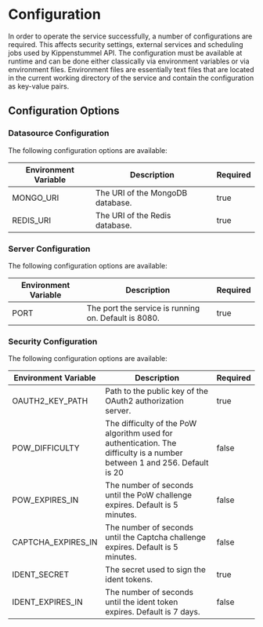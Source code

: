 # Configuration

In order to operate the service successfully, a number of configurations are required.
This affects security settings, external services and scheduling jobs used by
Kippenstummel API. The configuration must be available at runtime and can be done either
classically via environment variables or via environment files. Environment files are
essentially text files that are located in the current working directory of the service
and contain the configuration as key-value pairs.

## Configuration Options

### Datasource Configuration

The following configuration options are available:

| Environment Variable | Description                      | Required |
| -------------------- | -------------------------------- | -------- |
| MONGO_URI            | The URI of the MongoDB database. | true     |
| REDIS_URI            | The URI of the Redis database.   | true     |

### Server Configuration

The following configuration options are available:

| Environment Variable | Description                                          | Required |
| -------------------- | ---------------------------------------------------- | -------- |
| PORT                 | The port the service is running on. Default is 8080. | true     |

### Security Configuration

The following configuration options are available:

| Environment Variable | Description                                                                                                              | Required |
| -------------------- | ------------------------------------------------------------------------------------------------------------------------ | -------- |
| OAUTH2_KEY_PATH      | Path to the public key of the OAuth2 authorization server.                                                               | true     |
| POW_DIFFICULTY       | The difficulty of the PoW algorithm used for authentication. The difficulty is a number between 1 and 256. Default is 20 | false    |
| POW_EXPIRES_IN       | The number of seconds until the PoW challenge expires. Default is 5 minutes.                                             | false    |
| CAPTCHA_EXPIRES_IN   | The number of seconds until the Captcha challenge expires. Default is 5 minutes.                                         | false    |
| IDENT_SECRET         | The secret used to sign the ident tokens.                                                                                | true     |
| IDENT_EXPIRES_IN     | The number of seconds until the ident token expires. Default is 7 days.                                                  | false    |
